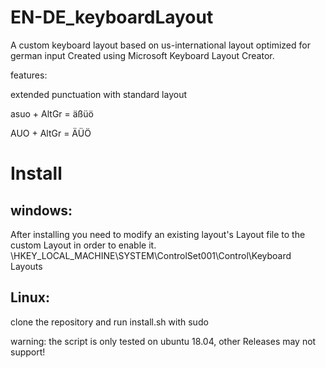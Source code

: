 # EN-DE_keyboardLayout

A custom keyboard layout based on us-international layout optimized for german input
Created using Microsoft Keyboard Layout Creator.


features:

extended punctuation with standard layout

asuo + AltGr = äßüö

AUO + AltGr = ÄÜÖ

# Install


## windows:


After installing you need to modify an existing layout's Layout file to the custom Layout in order to enable it.
\HKEY_LOCAL_MACHINE\SYSTEM\ControlSet001\Control\Keyboard Layouts 


## Linux:


clone the repository and run install.sh with sudo


warning: the script is only tested on ubuntu 18.04, other Releases may not support!
